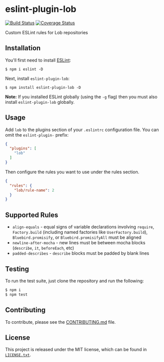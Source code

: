 # eslint-plugin-lob

[![Build Status](https://travis-ci.org/lob/eslint-plugin-lob.svg?branch=master)](https://travis-ci.org/lob/eslint-plugin-lob)
[![Coverage Status](https://coveralls.io/repos/github/lob/eslint-plugin-lob/badge.svg?branch=master)](https://coveralls.io/github/lob/eslint-plugin-lob?branch=master)

Custom ESLint rules for Lob repositories

## Installation

You'll first need to install [ESLint](http://eslint.org):

```
$ npm i eslint -D
```

Next, install `eslint-plugin-lob`:

```
$ npm install eslint-plugin-lob -D
```

**Note:** If you installed ESLint globally (using the `-g` flag) then you must also install `eslint-plugin-lob` globally.

## Usage

Add `lob` to the plugins section of your `.eslintrc` configuration file. You can omit the `eslint-plugin-` prefix:

```json
{
  "plugins": [
    "lob"
  ]
}
```

Then configure the rules you want to use under the rules section.

```json
{
  "rules": {
    "lob/rule-name": 2
  }
}
```

## Supported Rules

* `align-equals` - equal signs of variable declarations involving `require`, `Factory.build` (including named factories like `UserFactory.build`), `Bluebird.promisify`, or `Bluebird.promisifyAll` must be aligned
* `newline-after-mocha` - new lines must be between mocha blocks (`describe`, `it`, `beforeEach`, etc)
* `padded-describes` - `describe` blocks must be padded by blank lines

## Testing

To run the test suite, just clone the repository and run the following:

```bash
$ npm i
$ npm test
```

## Contributing

To contribute, please see the [CONTRIBUTING.md](CONTRIBUTING.md) file.

## License

This project is released under the MIT license, which can be found in [`LICENSE.txt`](LICENSE.txt).
